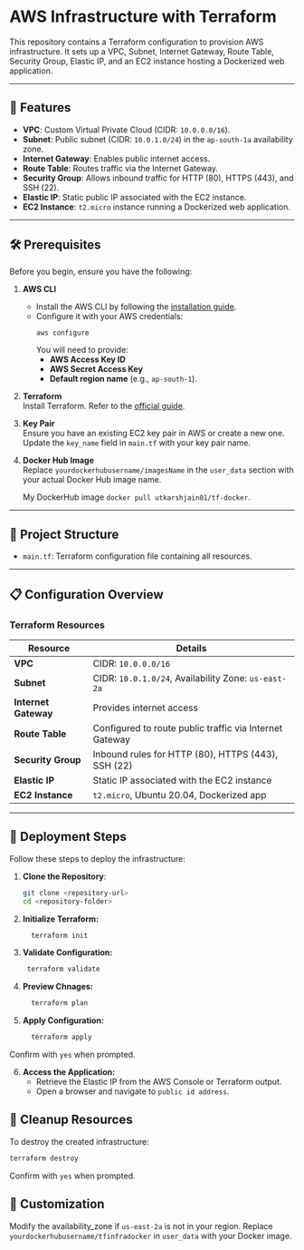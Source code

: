 # AWS Infrastructure with Terraform

This repository contains a Terraform configuration to provision AWS infrastructure. It sets up a VPC, Subnet, Internet Gateway, Route Table, Security Group, Elastic IP, and an EC2 instance hosting a Dockerized web application.

---

## 🚀 Features

- **VPC**: Custom Virtual Private Cloud (CIDR: `10.0.0.0/16`).
- **Subnet**: Public subnet (CIDR: `10.0.1.0/24`) in the `ap-south-1a` availability zone.
- **Internet Gateway**: Enables public internet access.
- **Route Table**: Routes traffic via the Internet Gateway.
- **Security Group**: Allows inbound traffic for HTTP (80), HTTPS (443), and SSH (22).
- **Elastic IP**: Static public IP associated with the EC2 instance.
- **EC2 Instance**: `t2.micro` instance running a Dockerized web application.

---

## 🛠️ Prerequisites

Before you begin, ensure you have the following:

1. **AWS CLI**  
   - Install the AWS CLI by following the [installation guide](https://docs.aws.amazon.com/cli/latest/userguide/install-cliv2.html).
   - Configure it with your AWS credentials:
     ```bash
     aws configure
     ```
     You will need to provide:
     - **AWS Access Key ID**
     - **AWS Secret Access Key**
     - **Default region name** (e.g., `ap-south-1`).

2. **Terraform**  
   Install Terraform. Refer to the [official guide](https://developer.hashicorp.com/terraform/tutorials/aws-get-started/install-cli).

3. **Key Pair**  
   Ensure you have an existing EC2 key pair in AWS or create a new one. Update the `key_name` field in `main.tf` with your key pair name.

4. **Docker Hub Image**  
   Replace `yourdockerhubusername/imagesName` in the `user_data` section with your actual Docker Hub image name.

   My DockerHub image ```docker pull utkarshjain01/tf-docker```.

---

## 📂 Project Structure

- `main.tf`: Terraform configuration file containing all resources.

---

## 📋 Configuration Overview

### Terraform Resources

| Resource              | Details                                       |
|-----------------------|-----------------------------------------------|
| **VPC**               | CIDR: `10.0.0.0/16`                          |
| **Subnet**            | CIDR: `10.0.1.0/24`, Availability Zone: `us-east-2a` |
| **Internet Gateway**  | Provides internet access                     |
| **Route Table**       | Configured to route public traffic via Internet Gateway |
| **Security Group**    | Inbound rules for HTTP (80), HTTPS (443), SSH (22) |
| **Elastic IP**        | Static IP associated with the EC2 instance   |
| **EC2 Instance**      | `t2.micro`, Ubuntu 20.04, Dockerized app     |

---

## 🚀 Deployment Steps

Follow these steps to deploy the infrastructure:

1. **Clone the Repository**:
   ```bash
   git clone <repository-url>
   cd <repository-folder>

2. **Initialize Terraform:**
   ```bash
     terraform init

3. **Validate Configuration:**
   ```bash
    terraform validate

4. **Preview Chnages:**
   ```bash
     terraform plan

5. **Apply Configuration:**
   ```bash
     terraform apply
Confirm with ```yes``` when prompted.

6. **Access the Application:**
   + Retrieve the Elastic IP from the AWS Console or Terraform output.
   + Open a browser and navigate to ```public id address```.
  
## 🧹 Cleanup Resources

To destroy the created infrastructure:
```bash
terraform destroy
```
Confirm with ```yes``` when prompted.

## 🔧 Customization
Modify the availability_zone if ```us-east-2a``` is not in your region.
Replace ```yourdockerhubusername/tfinfradocker``` in ```user_data``` with your Docker image.
